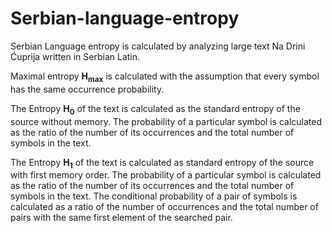 # Serbian-language-entropy

Serbian Language entropy is calculated by analyzing large text Na Drini Ćuprija written in Serbian Latin. 

Maximal entropy <b>H<sub>max</sub></b> is calculated with the assumption that every symbol has the same occurrence probability.

The Entropy <b>H<sub>0</sub></b> of the text is calculated as the standard entropy of the source without memory. The probability of a particular symbol is calculated as the ratio of the number of its occurrences and the total number of symbols in the text.

The Entropy <b>H<sub>1</sub></b> of the text is calculated as standard entropy of the source with first memory order. The probability of a particular symbol is calculated as the ratio of the number of its occurrences and the total number of symbols in the text. The conditional probability of a pair of symbols is calculated as a ratio of the number of occurrences and the total number of pairs with the same first element of the searched pair.

